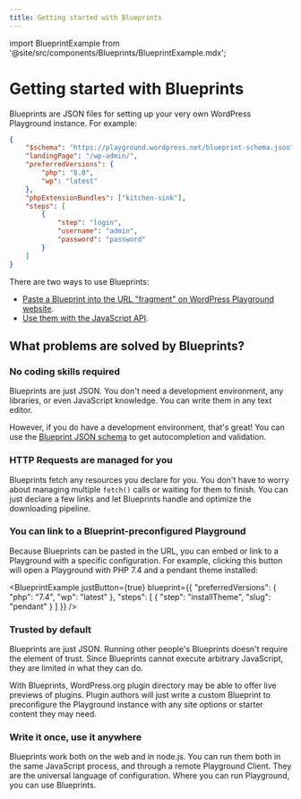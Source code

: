 ```yaml
---
title: Getting started with Blueprints
---
```


import BlueprintExample from '@site/src/components/Blueprints/BlueprintExample.mdx';

# Getting started with Blueprints

Blueprints are JSON files for setting up your very own WordPress Playground instance. For example:

```json
{
	"$schema": "https://playground.wordpress.net/blueprint-schema.json",
	"landingPage": "/wp-admin/",
	"preferredVersions": {
		"php": "8.0",
		"wp": "latest"
	},
	"phpExtensionBundles": ["kitchen-sink"],
	"steps": [
		{
			"step": "login",
			"username": "admin",
			"password": "password"
		}
	]
}
```

There are two ways to use Blueprints:

-   [Paste a Blueprint into the URL "fragment" on WordPress Playground website](./02-using-blueprints.md#url-fragment).
-   [Use them with the JavaScript API](./02-using-blueprints.md#javascript-api).

## What problems are solved by Blueprints?

### No coding skills required

Blueprints are just JSON. You don't need a development environment, any libraries, or even JavaScript knowledge. You can write them in any text editor.

However, if you do have a development environment, that's great! You can use the [Blueprint JSON schema](https://playground.wordpress.net/blueprint-schema.json) to get autocompletion and validation.

### HTTP Requests are managed for you

Blueprints fetch any resources you declare for you. You don't have to worry about managing multiple `fetch()` calls or waiting for them to finish. You can just declare a few links and let Blueprints handle and optimize the downloading pipeline.

### You can link to a Blueprint-preconfigured Playground

Because Blueprints can be pasted in the URL, you can embed or link to a Playground with a specific configuration. For example, clicking this button will open a Playground with PHP 7.4 and a pendant theme installed:

<BlueprintExample justButton={true} blueprint={{
	"preferredVersions": {
		"php": "7.4",
  		"wp": "latest"
	},
	"steps": [
		{
			"step": "installTheme",
			"slug": "pendant"
		}
	]
}} />

### Trusted by default

Blueprints are just JSON. Running other people's Blueprints doesn't require the element of trust. Since Blueprints cannot execute arbitrary JavaScript, they are limited in what they can do.

With Blueprints, WordPress.org plugin directory may be able to offer live previews of plugins. Plugin authors will just write a custom Blueprint to preconfigure the Playground instance with any site options or starter content they may need.

### Write it once, use it anywhere

Blueprints work both on the web and in node.js. You can run them both in the same JavaScript process, and through a remote Playground Client. They are the universal language of configuration. Where you can run Playground, you can use Blueprints.
